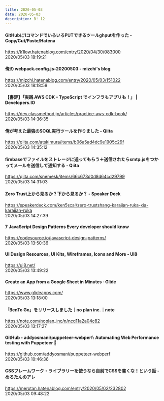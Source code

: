 ```yaml
---
title: 2020-05-03
date: 2020-05-03
description: B! 12
---
```


#### GitHubに1コマンドでいろいろPUTできるツールghputを作った - Copy/Cut/Paste/Hatena
https://k1low.hatenablog.com/entry/2020/04/30/083000<br>
2020/05/03 18:19:21<br>


#### 俺の webpack.config.js-20200503 - mizchi's blog
https://mizchi.hatenablog.com/entry/2020/05/03/151022<br>
2020/05/03 18:18:58<br>


#### 【書評】「実践 AWS CDK – TypeScript でインフラもアプリも！」 | Developers.IO
https://dev.classmethod.jp/articles/practice-aws-cdk-book/<br>
2020/05/03 14:36:35<br>


#### 俺が考えた最強のSOQL実行ツールを作りました - Qiita
https://qiita.com/atskimura/items/b06a5ad4dc9e1905c29f<br>
2020/05/03 14:35:12<br>


#### firebaseでファイルをストレージに送ってもらう＋送信されたらsmtp.jsをつかってメールを送信して通知する - Qiita
https://qiita.com/snemesk/items/66c673d0d8d64cd29799<br>
2020/05/03 14:31:03<br>


#### Zero Trust上から見るか？下から見るか？ - Speaker Deck
https://speakerdeck.com/ken5scal/zero-trustshang-karajian-ruka-xia-karajian-ruka<br>
2020/05/03 14:27:39<br>


#### 7 JavaScript Design Patterns Every developer should know
https://codesource.io/javascript-design-patterns/<br>
2020/05/03 13:50:36<br>


#### UI Design Resources, UI Kits, Wireframes, Icons and More - UI8
https://ui8.net/<br>
2020/05/03 13:49:22<br>


#### Create an App from a Google Sheet in Minutes · Glide
https://www.glideapps.com/<br>
2020/05/03 13:18:00<br>


#### 「BenTo Go」をリリースしました｜no plan inc.｜note
https://note.com/noplan_inc/n/ncd11a2a04c82<br>
2020/05/03 13:17:27<br>


#### GitHub - addyosmani/puppeteer-webperf: Automating Web Performance testing with Puppeteer 🎪
https://github.com/addyosmani/puppeteer-webperf<br>
2020/05/03 10:46:36<br>


#### CSSフレームワーク・ライブラリーを使うなら自前でCSSを書くな！という話 - めろたんのアレ
https://merotan.hatenablog.com/entry/2020/05/02/232802<br>
2020/05/03 09:48:22<br>


